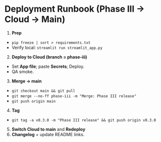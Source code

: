 # Deployment Runbook (Phase III → Cloud → Main)


1. **Prep**
- `pip freeze | sort > requirements.txt`
- Verify local: `streamlit run streamlit_app.py`
2. **Deploy to Cloud (branch = phase-iii)**
- Set **App file**; paste **Secrets**; Deploy.
- QA smoke.
3. **Merge → main**
- `git checkout main && git pull`
- `git merge --no-ff phase-iii -m "Merge: Phase III release"`
- `git push origin main`
4. **Tag**
- `git tag -a v0.3.0 -m "Phase III release" && git push origin v0.3.0`
5. **Switch Cloud to main** and **Redeploy**
6. **Changelog** + update README links.